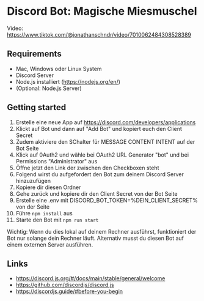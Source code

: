# Discord Bot: Magische Miesmuschel

Video: https://www.tiktok.com/@jonathanschndr/video/7010062484308528389

## Requirements
- Mac, Windows oder Linux System
- Discord Server
- Node.js installiert (https://nodejs.org/en/)
- (Optional: Node.js Server)

## Getting started
1. Erstelle eine neue App auf https://discord.com/developers/applications
2. Klickt auf Bot und dann auf "Add Bot" und kopiert euch den Client Secret
3. Zudem aktiviere den SChalter für MESSAGE CONTENT INTENT auf der Bot Seite
4. Klick auf 0Auth2 und wähle bei OAuth2 URL Generator "bot" und bei Permissions "Administrator" aus
5. Öffne jetzt den Link der zwischen den Checkboxen steht
6. Folgend wirst du aufgefordert den Bot zum deinem Discord Server hinzuzufügen
7. Kopiere dir diesen Ordner
8. Gehe zurück und kopiere dir den Client Secret von der Bot Seite
9. Erstelle eine .env mit DISCORD_BOT_TOKEN=%DEIN_CLIENT_SECRET% von der Seite
10. Führe `npm install` aus
11. Starte den Bot mit `npm run start`


Wichtig: Wenn du dies lokal auf deinem Rechner ausführst, funktioniert der Bot nur solange dein Rechner läuft. Alternativ musst du diesen Bot auf einem externen Server ausführen.

## Links
- https://discord.js.org/#/docs/main/stable/general/welcome
- https://github.com/discordjs/discord.js
- https://discordjs.guide/#before-you-begin
